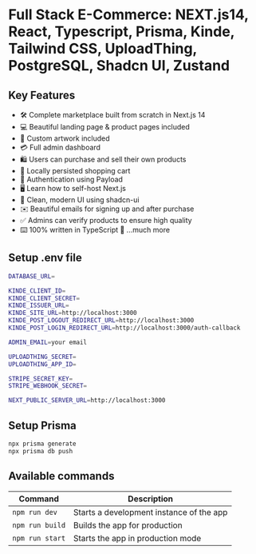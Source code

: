 # Full Stack E-Commerce: NEXT.js14, React, Typescript, Prisma, Kinde, Tailwind CSS, UploadThing, PostgreSQL, Shadcn UI, Zustand

## Key Features

- 🛠️ Complete marketplace built from scratch in Next.js 14
- 💻 Beautiful landing page & product pages included
- 🎨 Custom artwork included
- 💳 Full admin dashboard
- 🛍️ Users can purchase and sell their own products
- 🛒 Locally persisted shopping cart
- 🔑 Authentication using Payload
- 🖥️ Learn how to self-host Next.js
- 🌟 Clean, modern UI using shadcn-ui
- ✉️ Beautiful emails for signing up and after purchase
- ✅ Admins can verify products to ensure high quality
- ⌨️ 100% written in TypeScript
🎁 ...much more

## Setup .env file

```bash
DATABASE_URL=

KINDE_CLIENT_ID=
KINDE_CLIENT_SECRET=
KINDE_ISSUER_URL=
KINDE_SITE_URL=http://localhost:3000
KINDE_POST_LOGOUT_REDIRECT_URL=http://localhost:3000
KINDE_POST_LOGIN_REDIRECT_URL=http://localhost:3000/auth-callback

ADMIN_EMAIL=your email

UPLOADTHING_SECRET=
UPLOADTHING_APP_ID=

STRIPE_SECRET_KEY=
STRIPE_WEBHOOK_SECRET=

NEXT_PUBLIC_SERVER_URL=http://localhost:3000
```

## Setup Prisma

```bash
npx prisma generate
npx prisma db push

```

## Available commands

| Command                | Description                              |
| ---------------------- | ---------------------------------------- |
| `npm run dev`          | Starts a development instance of the app |
| `npm run build`        | Builds the app for production            |
| `npm run start`        | Starts the app in production mode        |

